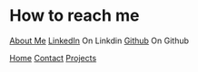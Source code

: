 # How to reach me #

[About Me](https://janineint.github.io/about-me/#)
[LinkedIn](https://www.linkedin.com/in/janinein/) On Linkdin
[Github](https://github.com/Janineint) On Github


[Home](./index.markdown)
[Contact](./contact.markdown)
[Projects](./projects.markdown)
